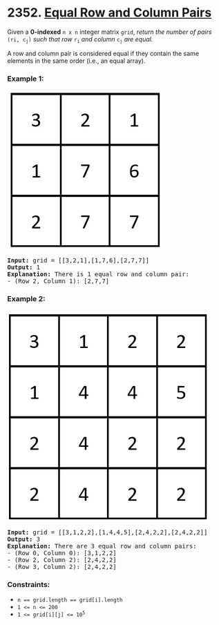 # 2352. [Equal Row and Column Pairs](https://leetcode.com/problems/equal-row-and-column-pairs/?envType=study-plan-v2&envId=leetcode-75)

Given a **0-indexed** `n x n` integer matrix `grid`, _return the number of pairs_ <code>(r</sub>i</sub>, c<sub>j</sub>)</code> _such that row_ <code>r<sub>i</sub></code> _and column_ <code>c<sub>j</sub></code> _are equal._

A row and column pair is considered equal if they contain the same elements in the same order (i.e., an equal array).

### **Example 1:**

![](ex1.jpg)

<pre>
<strong>Input:</strong> grid = [[3,2,1],[1,7,6],[2,7,7]]
<strong>Output:</strong> 1
<strong>Explanation:</strong> There is 1 equal row and column pair:
- (Row 2, Column 1): [2,7,7]
</pre>

### **Example 2:**

![](ex2.jpg)

<pre>
<strong>Input:</strong> grid = [[3,1,2,2],[1,4,4,5],[2,4,2,2],[2,4,2,2]]
<strong>Output:</strong> 3
<strong>Explanation:</strong> There are 3 equal row and column pairs:
- (Row 0, Column 0): [3,1,2,2]
- (Row 2, Column 2): [2,4,2,2]
- (Row 3, Column 2): [2,4,2,2]
</pre>

### **Constraints:**

- `n == grid.length == grid[i].length`
- `1 <= n <= 200`
- <code>1 <= grid[i][j] <= 10<sup>5</sup></code>
